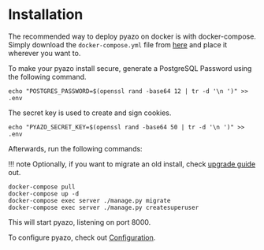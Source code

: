 # Installation

The recommended way to deploy pyazo on docker is with docker-compose. Simply download the `docker-compose.yml` file from [here](https://raw.githubusercontent.com/BeryJu/pyazo/master/docker-compose.yml) and place it wherever you want to.

To make your pyazo install secure, generate a PostgreSQL Password using the following command.

```
echo "POSTGRES_PASSWORD=$(openssl rand -base64 12 | tr -d '\n ')" >> .env
```

The secret key is used to create and sign cookies.

```
echo "PYAZO_SECRET_KEY=$(openssl rand -base64 50 | tr -d '\n ')" >> .env
```

Afterwards, run the following commands:

!!! note
    Optionally, if you want to migrate an old install, check [upgrade guide](upgrading/to-2.0.0.md) out.

```
docker-compose pull
docker-compose up -d
docker-compose exec server ./manage.py migrate
docker-compose exec server ./manage.py createsuperuser
```

This will start pyazo, listening on port 8000.

To configure pyazo, check out [Configuration](configuration.md).
